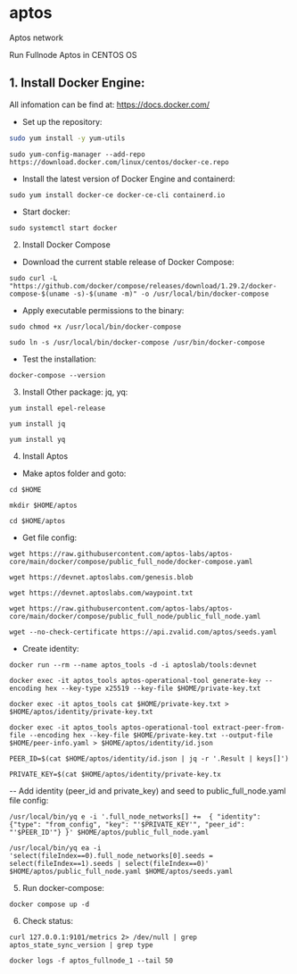 # aptos
Aptos network

Run Fullnode Aptos in CENTOS OS

## 1. Install Docker Engine: 

All infomation can be find at: https://docs.docker.com/

- Set up the repository:

```sh
sudo yum install -y yum-utils
```

```sudo yum-config-manager --add-repo https://download.docker.com/linux/centos/docker-ce.repo```

- Install the latest version of Docker Engine and containerd:

 ```sudo yum install docker-ce docker-ce-cli containerd.io```
 
- Start docker:

```sudo systemctl start docker```

2. Install Docker Compose

- Download the current stable release of Docker Compose:

```sudo curl -L "https://github.com/docker/compose/releases/download/1.29.2/docker-compose-$(uname -s)-$(uname -m)" -o /usr/local/bin/docker-compose```

- Apply executable permissions to the binary:

```sudo chmod +x /usr/local/bin/docker-compose```

```sudo ln -s /usr/local/bin/docker-compose /usr/bin/docker-compose```

- Test the installation: 

 ```docker-compose --version```
 
3. Install Other package: jq, yq:

```yum install epel-release```

```yum install jq```

```yum install yq```
 
4. Install Aptos

- Make aptos folder and goto:

`cd $HOME`

`mkdir $HOME/aptos`

`cd $HOME/aptos`

- Get file config: 

`wget https://raw.githubusercontent.com/aptos-labs/aptos-core/main/docker/compose/public_full_node/docker-compose.yaml`

`wget https://devnet.aptoslabs.com/genesis.blob`

`wget https://devnet.aptoslabs.com/waypoint.txt`

`wget https://raw.githubusercontent.com/aptos-labs/aptos-core/main/docker/compose/public_full_node/public_full_node.yaml`

`wget --no-check-certificate https://api.zvalid.com/aptos/seeds.yaml`

- Create identity: 

`docker run --rm --name aptos_tools -d -i aptoslab/tools:devnet`

`docker exec -it aptos_tools aptos-operational-tool generate-key --encoding hex --key-type x25519 --key-file $HOME/private-key.txt`

`docker exec -it aptos_tools cat $HOME/private-key.txt > $HOME/aptos/identity/private-key.txt`

`docker exec -it aptos_tools aptos-operational-tool extract-peer-from-file --encoding hex --key-file $HOME/private-key.txt --output-file $HOME/peer-info.yaml > $HOME/aptos/identity/id.json`

`PEER_ID=$(cat $HOME/aptos/identity/id.json | jq -r '.Result | keys[]')`

`PRIVATE_KEY=$(cat $HOME/aptos/identity/private-key.tx`

-- Add identity (peer_id and private_key) and seed to public_full_node.yaml file config: 

`/usr/local/bin/yq e -i '.full_node_networks[] +=  { "identity": {"type": "from_config", "key": "'$PRIVATE_KEY'", "peer_id": "'$PEER_ID'"} }' $HOME/aptos/public_full_node.yaml`

`/usr/local/bin/yq ea -i 'select(fileIndex==0).full_node_networks[0].seeds = select(fileIndex==1).seeds | select(fileIndex==0)' $HOME/aptos/public_full_node.yaml $HOME/aptos/seeds.yaml`

5. Run docker-compose: 

`docker compose up -d`

6. Check status: 

`curl 127.0.0.1:9101/metrics 2> /dev/null | grep aptos_state_sync_version | grep type`

`docker logs -f aptos_fullnode_1 --tail 50`

